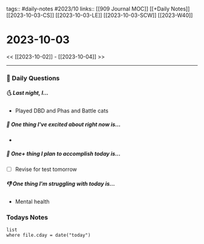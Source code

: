tags:: #daily-notes #2023/10
links:: [[909 Journal MOC]] [[+Daily Notes]] [[2023-10-03-CS]] [[2023-10-03-LE]] [[2023-10-03-SCW]] [[2023-W40]]
# 2023-10-03

<< [[2023-10-02]] - [[2023-10-04]] >>

---
### 📅 Daily Questions
##### 🌜 Last night, I...
- Played DBD and Phas and Battle cats

##### 🙌 One thing I've excited about right now is...
- 

##### 🚀 One+ thing I plan to accomplish today is...
- [ ] Revise for test tomorrow

##### 👎 One thing I'm struggling with today is...
- Mental health

### Todays Notes
```dataview
list 
where file.cday = date("today")
```